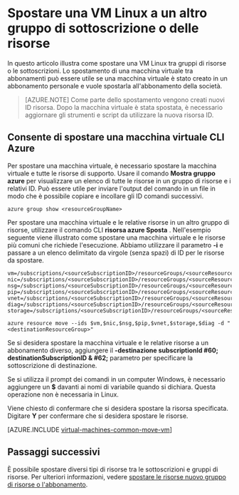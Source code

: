 <properties
    pageTitle="Spostare una macchina virtuale Linux | Microsoft Azure"
    description="Spostare una VM Linux in un'altra Azure abbonamento o delle risorse gruppo nel modello di distribuzione Manager delle risorse."
    services="virtual-machines-linux"
    documentationCenter=""
    authors="cynthn"
    manager="timlt"
    editor=""
    tags="azure-resource-manager"/>

<tags
    ms.service="virtual-machines-linux"
    ms.workload="infrastructure-services"
    ms.tgt_pltfrm="na"
    ms.devlang="na"
    ms.topic="article"
    ms.date="08/08/2016"
    ms.author="cynthn"/>

    


# <a name="move-a-linux-vm-to-another-subscription-or-resource-group"></a>Spostare una VM Linux a un altro gruppo di sottoscrizione o delle risorse

In questo articolo illustra come spostare una VM Linux tra gruppi di risorse o le sottoscrizioni. Lo spostamento di una macchina virtuale tra abbonamenti può essere utile se una macchina virtuale è stato creato in un abbonamento personale e vuole spostarla all'abbonamento della società.

> [AZURE.NOTE] Come parte dello spostamento vengono creati nuovi ID risorsa. Dopo la macchina virtuale è stata spostata, è necessario aggiornare gli strumenti e script da utilizzare la nuova risorsa ID. 


## <a name="use-the-azure-cli-to-move-a-vm"></a>Consente di spostare una macchina virtuale CLI Azure 

Per spostare una macchina virtuale, è necessario spostare la macchina virtuale e tutte le risorse di supporto. Usare il comando **Mostra gruppo azure** per visualizzare un elenco di tutte le risorse in un gruppo di risorse e i relativi ID. Può essere utile per inviare l'output del comando in un file in modo che è possibile copiare e incollare gli ID comandi successivi.

    azure group show <resourceGroupName>

Per spostare una macchina virtuale e le relative risorse in un altro gruppo di risorse, utilizzare il comando CLI **risorsa azure Sposta** . Nell'esempio seguente viene illustrato come spostare una macchina virtuale e le risorse più comuni che richiede l'esecuzione. Abbiamo utilizzare il parametro **-i** e passare a un elenco delimitato da virgole (senza spazi) di ID per le risorse da spostare.

    
    vm=/subscriptions/<sourceSubscriptionID>/resourceGroups/<sourceResourceGroup>/providers/Microsoft.Compute/virtualMachines/<vmName>
    nic=/subscriptions/<sourceSubscriptionID>/resourceGroups/<sourceResourceGroup>/providers/Microsoft.Network/networkInterfaces/<nicName>
    nsg=/subscriptions/<sourceSubscriptionID>/resourceGroups/<sourceResourceGroup>/providers/Microsoft.Network/networkSecurityGroups/<nsgName>
    pip=/subscriptions/<sourceSubscriptionID>/resourceGroups/<sourceResourceGroup>/providers/Microsoft.Network/publicIPAddresses/<publicIPName>
    vnet=/subscriptions/<sourceSubscriptionID>/resourceGroups/<sourceResourceGroup>/providers/Microsoft.Network/virtualNetworks/<vnetName>
    diag=/subscriptions/<sourceSubscriptionID>/resourceGroups/<sourceResourceGroup>/providers/Microsoft.Storage/storageAccounts/<diagnosticStorageAccountName>
    storage=/subscriptions/<sourceSubscriptionID>/resourceGroups/<sourceResourceGroup>/providers/Microsoft.Storage/storageAccounts/<storageAcountName>      
    
    azure resource move --ids $vm,$nic,$nsg,$pip,$vnet,$storage,$diag -d "<destinationResourceGroup>"
    
Se si desidera spostare la macchina virtuale e le relative risorse a un abbonamento diverso, aggiungere il **-destinazione subscriptionId #60; destinationSubscriptionID & #62;** parametro per specificare la sottoscrizione di destinazione.

Se si utilizza il prompt dei comandi in un computer Windows, è necessario aggiungere un **$** davanti ai nomi di variabile quando si dichiara. Questa operazione non è necessaria in Linux.

Viene chiesto di confermare che si desidera spostare la risorsa specificata. Digitare **Y** per confermare che si desidera spostare le risorse.
    

[AZURE.INCLUDE [virtual-machines-common-move-vm](../../includes/virtual-machines-common-move-vm.md)]

## <a name="next-steps"></a>Passaggi successivi

È possibile spostare diversi tipi di risorse tra le sottoscrizioni e gruppi di risorse. Per ulteriori informazioni, vedere [spostare le risorse nuovo gruppo di risorse o l'abbonamento](../resource-group-move-resources.md).    